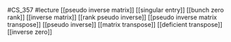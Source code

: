 #CS_357
#lecture
[[pseudo inverse matrix]]
[[singular entry]]
[[bunch zero rank]]
[[inverse matrix]]
[[rank pseudo inverse]]
[[pseudo inverse matrix transpose]]
[[pseudo inverse]]
[[matrix transpose]]
[[deficient transpose]]
[[inverse zero]]

